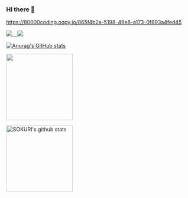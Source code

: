### Hi there 👋

<!--
**kalstjd96/kalstjd96** is a ✨ _special_ ✨ repository because its `README.md` (this file) appears on your GitHub profile.

Here are some ideas to get you started:

- 🔭 I’m currently working on ...
- 🌱 I’m currently learning ...
- 👯 I’m looking to collaborate on ...
- 🤔 I’m looking for help with ...
- 💬 Ask me about ...
- 📫 How to reach me: ...
- 😄 Pronouns: ...
- ⚡ Fun fact: ...
-->

https://80000coding.oopy.io/865f4b2a-5198-49e8-a173-0f893a4fed45

<!-- 뱃지 넣는 부분, 로고 주소 : https://simpleicons.org/?q=tist  -->
<a href="https://alluring-flyaway-466.notion.site/d644c55f3fa44fe0a87a77fff5dc37c7" target="_blank"><img src="https://img.shields.io/badge/Portfolio-black?style=for-the-badge&logo=notion&logoColor=white"> <a href="https://developer-growth-history.tistory.com" target="_blank"><img src="https://img.shields.io/badge/Blog-gray?style=for-the-badge&logo=tistory&logoColor=black">


<!-- 스탯 ![Anurag's GitHub stats](https://github-readme-stats.vercel.app/api?username=kalstjd96&show_icons=true&theme=radical)  -->
![Anurag's GitHub stats](https://github-readme-stats.vercel.app/api?username=kalstjd96&theme=algolia&show_icons=true)
  
<!-- 내가 많이 사용하는 언어  -->
<a href="https://github.com/imysh578"><img align="center" style="height:180px" src="https://github-readme-stats.vercel.app/api/top-langs/?username=kalstjd96&layout=compact&theme=nord&hide_border=true" /></a> 
  
<a href="https://github.com/imysh578"><img align="center" style="height:180px" src="https://github-readme-stats.vercel.app/api?username=kalstjd96&show_icons=true&include_all_commits=true&theme=nord&hide_border=true" alt="SOKURI's github stats" /></a>
  
